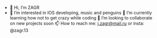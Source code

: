 - 👋 Hi, I’m ZAGR
- 👀 I’m interested in IOS developing, music and penguins
🌱 I’m currently learning how not to get crazy while coding
💞️ I’m looking to collaborate on new projects soon
📫 How to reach me: j.zagr@mail.ru or insta: @zagr.13

<!---
ZAGRj/ZAGRj is a ✨ special ✨ repository because its `README.md` (this file) appears on your GitHub profile.
You can click the Preview link to take a look at your changes.
--->
